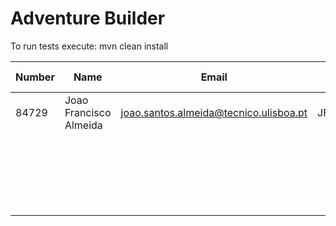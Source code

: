 # Adventure Builder

To run tests execute: mvn clean install


|   Number   |          Name           |            Email                       |   Name GitHUb  | Grupo |
| ---------- | ----------------------- | -------------------------------------- | ---------------| ----- |
|   84729    | Joao Francisco Almeida  | joao.santos.almeida@tecnico.ulisboa.pt |   JFMSAlmeida  |   4   |
|            |                         |                                        |                |   2   |
|            |                         |                                        |                |   3   |
|            |                         |                                        |                |   4   |
|            |                         |                                        |                |   5   |
|            |                         |                                        |                |   6   |
